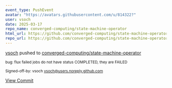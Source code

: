 ```yaml
---
event_type: PushEvent
avatar: "https://avatars.githubusercontent.com/u/814322?"
user: vsoch
date: 2025-03-17
repo_name: converged-computing/state-machine-operator
html_url: https://github.com/converged-computing/state-machine-operator/commit/e116345136a72ec712765b197165133cf92f2bc3
repo_url: https://github.com/converged-computing/state-machine-operator
---
```


<a href='https://github.com/vsoch' target='_blank'>vsoch</a> pushed to <a href='https://github.com/converged-computing/state-machine-operator' target='_blank'>converged-computing/state-machine-operator</a>

<small>bug: flux failed jobs do not have status COMPLETED, they are FAILED

Signed-off-by: vsoch <vsoch@users.noreply.github.com></small>

<a href='https://github.com/converged-computing/state-machine-operator/commit/e116345136a72ec712765b197165133cf92f2bc3' target='_blank'>View Commit</a>